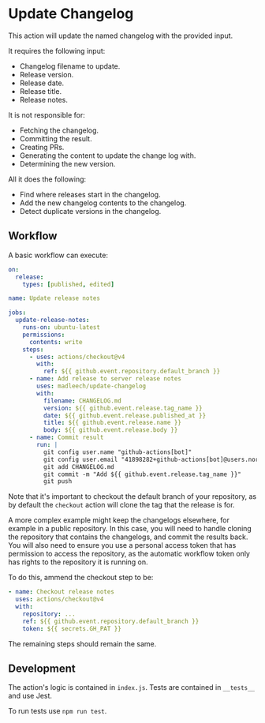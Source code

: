 # Update Changelog

This action will update the named changelog with the provided input.

It requires the following input:

- Changelog filename to update.
- Release version.
- Release date.
- Release title.
- Release notes.

It is not responsible for:

- Fetching the changelog.
- Committing the result.
- Creating PRs.
- Generating the content to update the change log with.
- Determining the new version.

All it does the following:

- Find where releases start in the changelog.
- Add the new changelog contents to the changelog.
- Detect duplicate versions in the changelog.

## Workflow

A basic workflow can execute:

```yaml
on:
  release:
    types: [published, edited]

name: Update release notes

jobs:
  update-release-notes:
    runs-on: ubuntu-latest
    permissions:
      contents: write
    steps:
      - uses: actions/checkout@v4
        with:
          ref: ${{ github.event.repository.default_branch }}
      - name: Add release to server release notes
        uses: madleech/update-changelog
        with:
          filename: CHANGELOG.md
          version: ${{ github.event.release.tag_name }}
          date: ${{ github.event.release.published_at }}
          title: ${{ github.event.release.name }}
          body: ${{ github.event.release.body }}
      - name: Commit result
        run: |
          git config user.name "github-actions[bot]"
          git config user.email "41898282+github-actions[bot]@users.noreply.github.com"
          git add CHANGELOG.md
          git commit -m "Add ${{ github.event.release.tag_name }}"
          git push
```

Note that it's important to checkout the default branch of your repository, as by default the `checkout` action will clone the tag that the release is for.

A more complex example might keep the changelogs elsewhere, for example in a public repository. In this case, you will need to handle cloning the repository that contains the changelogs, and commit the results back. You will also need to ensure you use a personal access token that has permission to access the repository, as the automatic workflow token only has rights to the repository it is running on.

To do this, ammend the checkout step to be:

```yaml
- name: Checkout release notes
  uses: actions/checkout@v4
  with:
    repository: ...
    ref: ${{ github.event.repository.default_branch }}
    token: ${{ secrets.GH_PAT }}
```

The remaining steps should remain the same.

## Development

The action's logic is contained in `index.js`. Tests are contained in `__tests__` and use Jest.

To run tests use `npm run test`.
